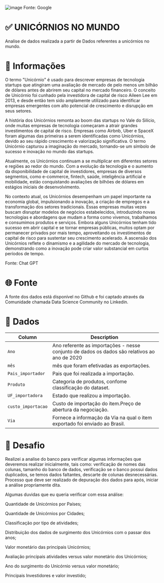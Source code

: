 ![image](https://github.com/LerinaMM/unicorn_data_analysis/assets/83770121/7685bd99-2cf2-41ab-a3de-e7d2b720d91a)
Fonte: Google

# ✅ UNICÓRNIOS NO MUNDO

Analise de dados realizada a partir de Dados referentes a unicórnios no mundo.

# 📖 Informações

O termo "Unicórnio" é usado para descrever empresas de tecnologia startups que atingiram uma avaliação de mercado de pelo menos um bilhão de dólares antes de abrirem seu capital no mercado financeiro. O conceito de Unicórnio foi cunhado pela investidora de capital de risco Aileen Lee em 2013, e desde então tem sido amplamente utilizado para identificar empresas emergentes com alto potencial de crescimento e disrupção em seus setores.

A história dos Unicórnios remonta ao boom das startups no Vale do Silício, onde muitas empresas de tecnologia começaram a atrair grandes investimentos de capital de risco. Empresas como Airbnb, Uber e SpaceX foram algumas das primeiras a serem identificadas como Unicórnios, devido ao seu rápido crescimento e valorização significativa. O termo Unicórnio capturou a imaginação do mercado, tornando-se um símbolo de sucesso e inovação no mundo das startups.

Atualmente, os Unicórnios continuam a se multiplicar em diferentes setores e regiões ao redor do mundo. Com a evolução da tecnologia e o aumento da disponibilidade de capital de investidores, empresas de diversos segmentos, como e-commerce, fintech, saúde, inteligência artificial e mobilidade, estão conquistando avaliações de bilhões de dólares em estágios iniciais de desenvolvimento.

No contexto atual, os Unicórnios desempenham um papel importante na economia global, impulsionando a inovação, a criação de empregos e a transformação dos setores tradicionais. Essas empresas muitas vezes buscam disruptar modelos de negócios estabelecidos, introduzindo novas tecnologias e abordagens que mudam a forma como vivemos, trabalhamos e consumimos produtos e serviços. Embora alguns Unicórnios tenham tido sucesso em abrir capital e se tornar empresas públicas, muitos optam por permanecer privados por mais tempo, aproveitando os investimentos de capital de risco para sustentar seu crescimento acelerado. A ascensão dos Unicórnios reflete o dinamismo e a agilidade do mercado de tecnologia, demonstrando como a inovação pode criar valor substancial em curtos períodos de tempo.

Fonte: Chat GPT

# 🌐 Fonte

A fonte dos dados está disponível no Github e foi captado através da Comunidade chamada Data Science Community no Linkedin.

# 💾 Dados

| Column     | Description              |
|------------|--------------------------|
| `Ano` | Ano referente as importações - nesse conjunto de dados os dados são relativos ao ano de 2020 |
| `mês` | mês que foram efetivadas as exportações. |
| `Pais_importador` | Pais que foi realizada a importação. |
| `Produto` | Categoria de produtos, confome classificação do dataset. |
| `UF_importadora` | Estado que realizou a importação. |
| `custo_importacao` | Custo de importação do item.Preço de abertura da negociação. |
| `Via` | Fornece a informação da Via na qual o item exportado foi enviado ao Brasil. |

# 🧾 Desafio 

Realizei a analise do banco para verificar algumas informações que deveremos realizar inicialmente, tais como: verificação de nomes das colunas, tamanho do banco de dados, verificação se o banco possui dados duplicados, se temos dados faltantes, descarte de colunas desnecessárias. Processo que deve ser realizado de depuração dos dados para após, iniciar a análise propriamente dita.

Algumas duvidas que eu queria verificar com essa análise:

Quantidade de Unicórnios por Países;

Quantidade de Unicórnios por Cidades;

Classificação por tipo de atividades;

Distribuição dos dados de surgimento dos Unicórnios com o passar dos anos;

Valor monetário das principais Unicórnios;

Avaliação principais atividades versus valor monetário dos Unicórnios;

Ano do surgimento do Unicórnio versus valor monetário;

Principais Investidores e valor investido;

